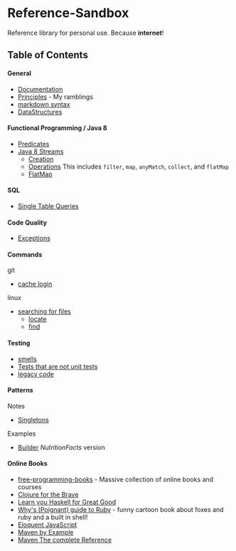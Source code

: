 # Reference-Sandbox

Reference library for personal use. Because __internet__!

## Table of Contents

#### General
* [Documentation](https://github.com/rclay83/Reference-Sandbox/blob/master/Documentation.md#documentation)
* [Principles](https://github.com/rclay83/Reference-Sandbox/blob/master/Principles/Principles.md#principles) - My ramblings
* [markdown syntax](https://github.com/rclay83/Reference-Sandbox/blob/master/markdown/MacDown_help_reference.md)
* [DataStructures](https://github.com/rclay83/Reference-Sandbox/blob/master/data_structures/data_structures)

#### Functional Programming / Java 8
* [Predicates](https://github.com/rclay83/Reference-Sandbox/blob/master/Predicates/Predicates.md#predicates-in-java-8)
* [Java 8 Streams](https://github.com/rclay83/Reference-Sandbox/blob/master/java8/Streams.md#java-8-streams)
    * [Creation](https://github.com/rclay83/Reference-Sandbox/blob/master/java8/Streams.md#stream-creation) 
    * [Operations](https://github.com/rclay83/Reference-Sandbox/blob/master/java8/Streams.md#operations) This includes `filter`, `map`, `anyMatch`, `collect`, and `flatMap`
    * [FlatMap](https://github.com/rclay83/Reference-Sandbox/blob/master/java8/Streams.md#flatmap)

#### SQL
* [Single Table Queries](https://github.com/rclay83/Reference-Sandbox/blob/master/TSQL/T-SQL_fundamentals_my_examples/ch2_single_table_queries.md#single-table-queries-t-sql-fundamentals-ch2)
 
#### Code Quality
* [Exceptions](https://github.com/rclay83/Reference-Sandbox/blob/master/Exceptions.md#exceptions)

#### Commands

git

* [cache login](https://github.com/rclay83/Reference-Sandbox/blob/master/git.md#cache-login) 

linux

* [searching for files](https://github.com/rclay83/Reference-Sandbox/blob/master/command_line/Searching%20for%20Files.md#searching-for-files)
    * [locate](https://github.com/rclay83/Reference-Sandbox/blob/master/command_line/Searching%20for%20Files.md#locate)
    * [find](https://github.com/rclay83/Reference-Sandbox/blob/master/command_line/Searching%20for%20Files.md#find)

#### Testing
* [smells](https://github.com/rclay83/Reference-Sandbox/blob/master/smells/unitTesting/general_testing_smells.md#test-smells)
* [Tests that are not unit tests](https://github.com/rclay83/Reference-Sandbox/blob/master/smells/unitTesting/general_testing_smells.md#tests-that-are-not-unit-tests)
* [legacy code](https://github.com/rclay83/Reference-Sandbox/blob/master/Testing/Legacy/not_enough_time.md#legacy-code-not-enough-time)

#### Patterns
Notes
* [Singletons](https://github.com/rclay83/Reference-Sandbox/blob/master/design_patterns/singleton/Singletons.md#singletons)
 
Examples
* [Builder](https://github.com/rclay83/Reference-Sandbox/blob/master/Patterns/src/builder/NutritionFacts.java) _NutritionFacts_ version

#### Online Books

* [free-programming-books](https://github.com/vhf/free-programming-books/blob/master/free-programming-books.md) - Massive collection of online books and courses
* [Clojure for the Brave](http://www.braveclojure.com/)
* [Learn you Haskell for Great Good](http://learnyouahaskell.com/chapters)
* [Why's (Poignant) guide to Ruby](http://poignant.guide/book/) - funny cartoon book about foxes and ruby and a built in shell!
* [Eloquent JavaScript](http://eloquentjavascript.net/)
* [Maven by Example](http://books.sonatype.com/mvnex-book/reference/public-book.html)
* [Maven The complete Reference](http://books.sonatype.com/mvnref-book/reference/public-book.html)